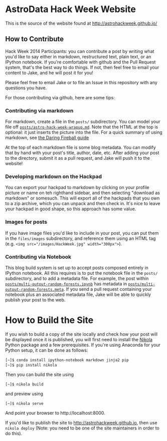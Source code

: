 # AstroData Hack Week Website

This is the source of the website found at http://astrohackweek.github.io/

## How to Contribute

Hack Week 2014 Participants: you can contribute a post by writing what you'd like to say either in markdown, restructured text, plain text, or an IPython notebook. If you're comfortable with github and the Pull Request system, that's the best way to do things. If not, then feel free to email your content to Jake, and he will post it for you!

Please feel free to email Jake or to file an Issue in this repository with any questions you have.

For those contributing via github, here are some tips:

### Contributing via markdown

For markdown, create a file in the ``posts/`` subdirectory. You can model your file off [``posts/astro-hack-week-wrapup.md``](https://raw.githubusercontent.com/AstroHackWeek/website_source/master/posts/astro-hack-week-wrapup.md). Note that the HTML at the top is optional: it just inserts the picture into the file. For a quick summary of using markdown, see [the Daring Fireball guide](http://daringfireball.net/projects/markdown/)

At the top of each markdown file is some blog metadata. You can modify that by hand with your post's title, author, date, etc. After adding your post to the directory, submit it as a pull request, and Jake will push it to the website!

### Developing markdown on the Hackpad

You can export your hackpad to markdown by clicking on your profile picture or name on teh righthand sidebar, and then selecting "download as markdown" or somesuch. This will export all of the hackpads that you own to a zip archive, which you can unpack and then check in. It's nice to leave your hackpad in good shape, so this approach has some value.

### Images for posts

If you have image files you'd like to include in your post, you can put them in the ``files/images`` subdirectory, and reference them using an HTML tag (e.g. ``<img src="/images/HackWeek.jpg" width="300px">``).

### Contributing via Notebook

This blog build system is set up to accept posts composed entirely in IPython notebook. All this requires is to put the notebook file in the ``posts/`` subdirectory, and to add a metadata file. For example, the post within [``posts/multi-output-random-forests.ipynb``](https://github.com/AstroHackWeek/website_source/blob/master/posts/multi-output-random-forests.ipynb) has metadata in [``posts/multi-output-random-forests.meta``](https://github.com/AstroHackWeek/website_source/blob/master/posts/multi-output-random-forests.meta). If you send a pull request containing your notebook plus an associated metadata file, Jake will be able to quickly publish your post to the web.

# How to Build the Site

If you wish to build a copy of the site locally and check how your post will be displayed once it is published, you will first need to install the [Nikola](http://getnikola.com) Python package and a few prerequisites. If you're using Anaconda for your Python setup, it can be done as follows:

```
[~]$ conda install ipython-notebook markdown jinja2 pip
[~]$ pip install nikola
```

Then you can build the site using

```
[~]$ nikola build
```

and preview using

```
[~]$ nikola serve
```

And point your browser to http://localhost:8000.

If you'd like to publish the site to http://astrohackweek.github.io, then use ``nikola deploy`` (Note: you need to be one of the site maintainers in order to do this).
